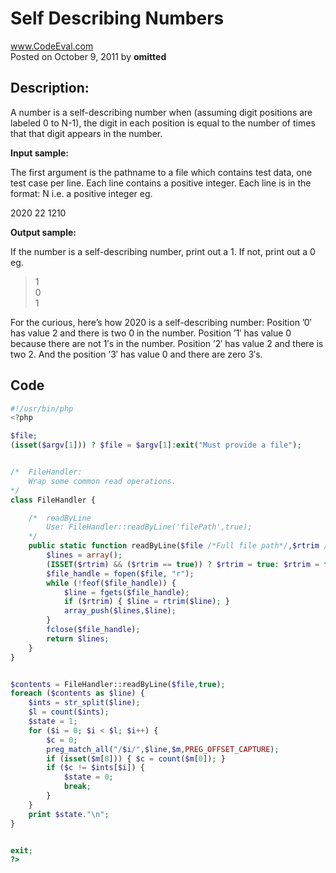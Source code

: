 # Self Describing Numbers<br />
www.CodeEval.com<br />
Posted on October 9, 2011 by **omitted**	

## Description:

A number is a self-describing number when (assuming digit positions are labeled 0 to N-1), the digit in each position is equal to the number of times that that digit appears in the number.

**Input sample:**

The first argument is the pathname to a file which contains test data, one test case per line. Each line contains a positive integer. Each line is in the format: N i.e. a positive integer eg.

2020
22
1210

**Output sample:**

If the number is a self-describing number, print out a 1. If not, print out a 0 eg.

> 1<br/>0<br/>1

For the curious, here’s how 2020 is a self-describing number: Position ’0′ has value 2 and there is two 0 in the number. Position ’1′ has value 0 because there are not 1′s in the number. Position ’2′ has value 2 and there is two 2. And the position ’3′ has value 0 and there are zero 3′s.

## Code

```php
#!/usr/bin/php
<?php

$file;
(isset($argv[1])) ? $file = $argv[1]:exit("Must provide a file");


/*  FileHandler:
    Wrap some common read operations.
*/
class FileHandler { 

    /*  readByLine
        Use: FileHandler::readByLine('filePath',true);
    */
    public static function readByLine($file /*Full file path*/,$rtrim /*Boolean*/) { // Return an array of lines
        $lines = array();
        (ISSET($rtrim) && ($rtrim == true)) ? $rtrim = true: $rtrim = false;
        $file_handle = fopen($file, "r");
        while (!feof($file_handle)) {
            $line = fgets($file_handle);
            if ($rtrim) { $line = rtrim($line); }
            array_push($lines,$line);
        }
        fclose($file_handle);
        return $lines;
    }
}


$contents = FileHandler::readByLine($file,true);
foreach ($contents as $line) {
    $ints = str_split($line);
    $l = count($ints);
    $state = 1;
    for ($i = 0; $i < $l; $i++) {
        $c = 0;
        preg_match_all("/$i/",$line,$m,PREG_OFFSET_CAPTURE);
        if (isset($m[0])) { $c = count($m[0]); }
        if ($c != $ints[$i]) {
            $state = 0;
            break;
        }
    }
    print $state."\n";
}


exit;
?>
```